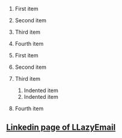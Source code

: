 1. First item
2. Second item
3. Third item
4. Fourth item

1. First item
2. Second item
3. Third item
    1. Indented item
    2. Indented item
4. Fourth item


## [Linkedin page of LLazyEmail](https://www.linkedin.com/company/llazyemail/)
